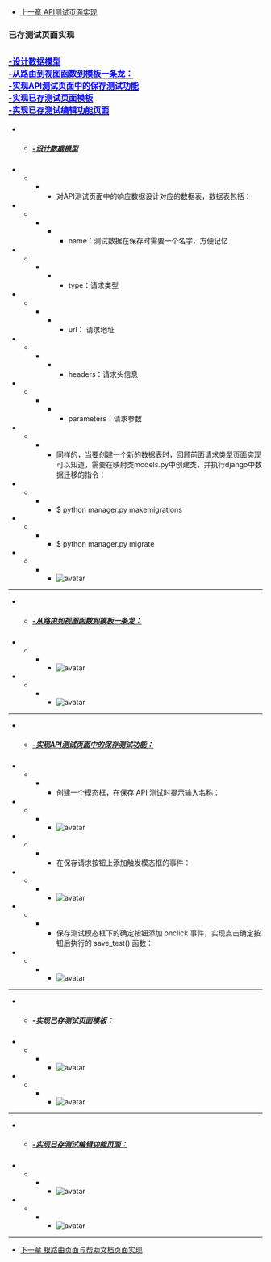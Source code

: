 + [上一章 API测试页面实现](API测试页面实现.md)  

### <a id="catlog">已存测试页面实现</a>
<a href="#p1"><font size=3 color=blue>-设计数据模型</font></a>  
<a href="#p2"><font size=3 color=blue>-从路由到视图函数到模板一条龙：</font></a>   
<a href="#p3"><font size=3 color=blue>-实现API测试页面中的保存测试功能</font></a>  
<a href="#p4"><font size=3 color=blue>-实现已存测试页面模板</font></a>  
<a href="#p5"><font size=3 color=blue>-实现已存测试编辑功能页面</font></a>  
---

+ + ##### <a id="p1" href="#catlog">-设计数据模型</a>
+ + + + 对API测试页面中的响应数据设计对应的数据表，数据表包括：
+ + + + + name：测试数据在保存时需要一个名字，方便记忆
+ + + + + type：请求类型
+ + + + + url： 请求地址
+ + + + + headers：请求头信息
+ + + + + parameters：请求参数
+ + + + 同样的，当要创建一个新的数据表时，回顾前面[请求类型页面实现](请求类型页面实现.md)可以知道，需要在映射类models.py中创建类，并执行django中数据迁移的指令：
+ + + + $ python manager.py makemigrations
+ + + + $ python manager.py migrate
+ + + + ![avatar](/image/75.png)
---
+ + ##### <a id="p2" href="#catlog">-从路由到视图函数到模板一条龙：</a>
+ + + + ![avatar](/image/76.png)
+ + + + ![avatar](/image/77.png)
---
+ + ##### <a id="p3" href="#catlog">-实现API测试页面中的保存测试功能：</a>
+ + + + 创建一个模态框，在保存 API 测试时提示输入名称：
+ + + + ![avatar](/image/78.png)
+ + + + 在保存请求按钮上添加触发模态框的事件：
+ + + + ![avatar](/image/79.png)
+ + + + 保存测试模态框下的确定按钮添加 onclick 事件，实现点击确定按钮后执行的 save_test() 函数：
+ + + + ![avatar](/image/80.png)
---
+ + ##### <a id="p4" href="#catlog">-实现已存测试页面模板：</a>
+ + + + ![avatar](/image/81.png)
+ + + + ![avatar](/image/82.png)
---
+ + ##### <a id="p5" href="#catlog">-实现已存测试编辑功能页面：</a>
+ + + + ![avatar](/image/83.png)
+ + + + ![avatar](/image/84.png)
---
+ [下一章 根路由页面与帮助文档页面实现](根路由页面与帮助文档页面实现.md)  